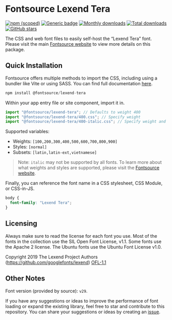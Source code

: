 # Fontsource Lexend Tera

[![npm (scoped)](https://img.shields.io/npm/v/@fontsource/lexend-tera?color=brightgreen)](https://www.npmjs.com/package/@fontsource/lexend-tera) [![Generic badge](https://img.shields.io/badge/fontsource-passing-brightgreen)](https://github.com/fontsource/fontsource) [![Monthly downloads](https://badgen.net/npm/dm/@fontsource/lexend-tera)](https://github.com/fontsource/fontsource) [![Total downloads](https://badgen.net/npm/dt/@fontsource/lexend-tera)](https://github.com/fontsource/fontsource) [![GitHub stars](https://img.shields.io/github/stars/fontsource/fontsource.svg?style=social&label=Star)](https://github.com/fontsource/fontsource/stargazers)

The CSS and web font files to easily self-host the “Lexend Tera” font. Please visit the main [Fontsource website](https://fontsource.org/fonts/lexend-tera) to view more details on this package.

## Quick Installation

Fontsource offers multiple methods to import the CSS, including using a bundler like Vite or using SASS. You can find full documentation [here](https://fontsource.org/docs/getting-started/introduction).

```javascript
npm install @fontsource/lexend-tera
```

Within your app entry file or site component, import it in.

```javascript
import "@fontsource/lexend-tera"; // Defaults to weight 400
import "@fontsource/lexend-tera/400.css"; // Specify weight
import "@fontsource/lexend-tera/400-italic.css"; // Specify weight and style
```

Supported variables:
- Weights: `[100,200,300,400,500,600,700,800,900]`
- Styles: `[normal]`
- Subsets: `[latin,latin-ext,vietnamese]`

> Note: `italic` may not be supported by all fonts. To learn more about what weights and styles are supported, please visit the [Fontsource website](https://fontsource.org/fonts/lexend-tera).

Finally, you can reference the font name in a CSS stylesheet, CSS Module, or CSS-in-JS.

```css
body {
  font-family: "Lexend Tera";
}
```

## Licensing
Always make sure to read the license for each font you use. Most of the fonts in the collection use the SIL Open Font License, v1.1. Some fonts use the Apache 2 license. The Ubuntu fonts use the Ubuntu Font License v1.0.

Copyright 2019 The Lexend Project Authors (https://github.com/googlefonts/lexend)
[OFL-1.1](https://openfontlicense.org)

## Other Notes
Font version (provided by source): `v29`.

If you have any suggestions or ideas to improve the performance of font loading or expand the existing library, feel free to star and contribute to this repository. You can share your suggestions or ideas by creating an [issue](https://github.com/fontsource/fontsource/issues).